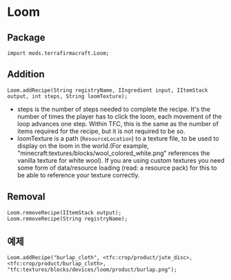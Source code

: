# Loom

## Package
```zenscript
import mods.terrafirmacraft.Loom;
```

## Addition

```zenscript
Loom.addRecipe(String registryName, IIngredient input, IItemStack output, int steps, String loomTexture);
```
- steps is the number of steps needed to complete the recipe. It's the number of times the player has to click the loom, each movement of the loop advances one step. Within TFC, this is the same as the number of items required for the recipe, but it is not required to be so.
- loomTexture is a path (`ResourceLocation`) to a texture file, to be used to display on the loom in the world.(For example, "minecraft:textures/blocks/wool_colored_white.png" references the vanilla texture for white wool). If you are using custom textures you need some form of data/resource loading (read: a resource pack) for this to be able to reference your texture correctly.

## Removal

```zenscript
Loom.removeRecipe(IItemStack output);
Loom.removeRecipe(String registryName);
```

## 예제
```zenscript
Loom.addRecipe("burlap_cloth", <tfc:crop/product/jute_disc>, <tfc:crop/product/burlap_cloth>, "tfc:textures/blocks/devices/loom/product/burlap.png");
```